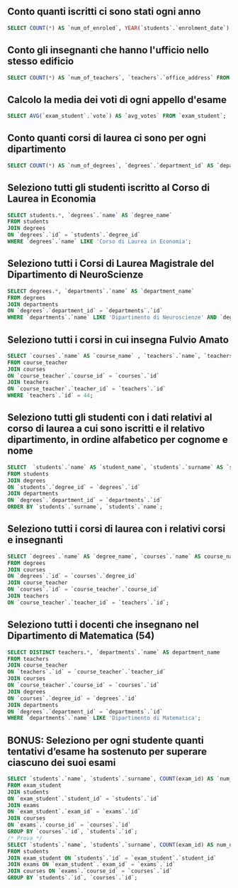 ## Conto quanti iscritti ci sono stati ogni anno
```sql
SELECT COUNT(*) AS `num_of_enroled`, YEAR(`students`.`enrolment_date`) AS `enrolment_year` FROM `students` GROUP BY `enrolment_year`;
```

## Conto gli insegnanti che hanno l'ufficio nello stesso edificio
```sql
SELECT COUNT(*) AS `num_of_teachers`, `teachers`.`office_address` FROM `teachers` GROUP BY `teachers`.`office_address`;
```

## Calcolo la media dei voti di ogni appello d'esame
```sql
SELECT AVG(`exam_student`.`vote`) AS `avg_votes` FROM `exam_student`;
```

## Conto quanti corsi di laurea ci sono per ogni dipartimento
```sql
SELECT COUNT(*) AS `num_of_degrees`, `degrees`.`department_id` AS `department_id` FROM `degrees` GROUP BY `department_id`;
```

## Seleziono tutti gli studenti iscritto al Corso di Laurea in Economia
```sql
SELECT students.*, `degrees`.`name` AS `degree_name`
FROM students
JOIN degrees
ON `degrees`.`id` = `students`.`degree_id`
WHERE `degrees`.`name` LIKE 'Corso di Laurea in Economia';
```

## Seleziono tutti i Corsi di Laurea Magistrale del Dipartimento di NeuroScienze
```sql
SELECT degrees.*, `departments`.`name` AS `department_name`
FROM degrees
JOIN departments
ON `degrees`.`department_id` = `departments`.`id`
WHERE `departments`.`name` LIKE 'Dipartimento di Neuroscienze' AND `degrees`.`level` LIKE 'magistrale';
```

## Seleziono tutti i corsi in cui insegna Fulvio Amato
```sql
SELECT `courses`.`name` AS `course_name` , `teachers`.`name`, `teachers`.`surname`
FROM course_teacher
JOIN courses
ON `course_teacher`.`course_id` = `courses`.`id`
JOIN teachers 
ON `course_teacher`.`teacher_id` = `teachers`.`id`
WHERE `teachers`.`id` = 44;
```

## Seleziono tutti gli studenti con i dati relativi al corso di laurea a cui sono iscritti e il relativo dipartimento, in ordine alfabetico per cognome e nome
```sql
SELECT  `students`.`name` AS `student_name`, `students`.`surname` AS `student_surname`, degrees.*, `departments`.`name` AS `department_name`
FROM students
JOIN degrees
ON `students`.`degree_id` = `degrees`.`id`
JOIN departments
ON `degrees`.`department_id` = `departments`.`id`
ORDER BY `students`.`surname`, `students`.`name`;
```

## Seleziono tutti i corsi di laurea con i relativi corsi e insegnanti
```sql
SELECT `degrees`.`name` AS `degree_name`, `courses`.`name` AS course_name, `teachers`.`name` AS teacher_name, `teachers`.`surname` AS teacher_surname
FROM degrees
JOIN courses
ON `degrees`.`id` = `courses`.`degree_id`
JOIN course_teacher 
ON `courses`.`id` = `course_teacher`.`course_id`
JOIN teachers 
ON `course_teacher`.`teacher_id` = `teachers`.`id`;
```

## Seleziono tutti i docenti che insegnano nel Dipartimento di Matematica (54)
```sql
SELECT DISTINCT teachers.*, `departments`.`name` AS department_name
FROM teachers
JOIN course_teacher
ON `teachers`.`id` = `course_teacher`.`teacher_id`
JOIN courses
ON `course_teacher`.`course_id` = `courses`.`id`
JOIN degrees
ON `courses`.`degree_id` = `degrees`.`id`
JOIN departments 
ON `degrees`.`department_id` = `departments`.`id`
WHERE `departments`.`name` LIKE 'Dipartimento di Matematica';
```

## BONUS: Seleziono per ogni studente quanti tentativi d’esame ha sostenuto per superare ciascuno dei suoi esami
```sql
SELECT `students`.`name`, `students`.`surname`, COUNT(exam_id) AS `num_of_attempts`, `courses`.`name`
FROM exam_student
JOIN students
ON `exam_student`.`student_id` = `students`.`id`
JOIN exams
ON `exam_student`.`exam_id` = `exams`.`id`
JOIN courses 
ON `exams`.`course_id` = `courses`.`id`
GROUP BY `courses`.`id`, `students`.`id`;
/* Prova */
SELECT `students`.`name`, `students`.`surname`, COUNT(exam_id) AS num_of_attempts, `courses`.`name`
FROM students
JOIN exam_student ON `students`.`id` = `exam_student`.`student_id`
JOIN exams ON `exam_student`.`exam_id` = `exams`.`id`
JOIN courses ON `exams`.`course_id` = `courses`.`id`
GROUP BY `students`.`id`, `courses`.`id`;
```